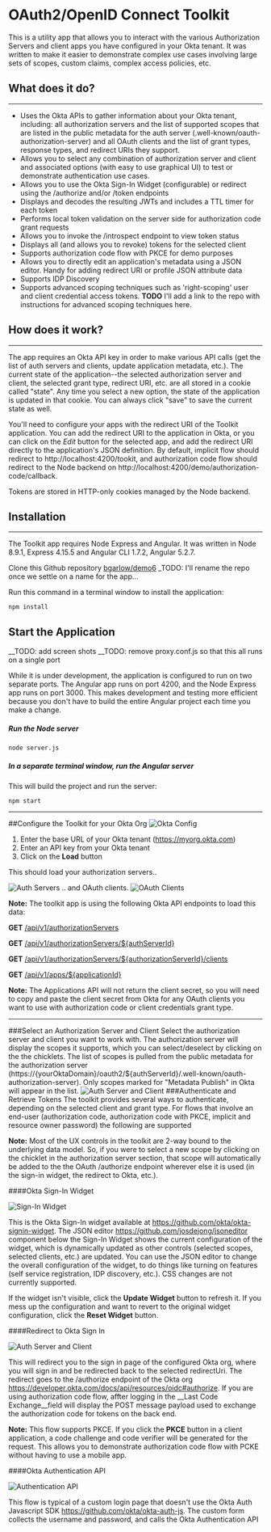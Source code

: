 # OAuth2/OpenID Connect Toolkit
This is a utility app that allows you to interact with the various Authorization Servers and client apps you have configured in your Okta tenant. It was written to make it easier to demonstrate complex use cases involving large sets of scopes, custom claims, complex access policies, etc.

## What does it do?

---
- Uses the Okta APIs to gather information about your Okta tenant, including: all authorization servers and the list of supported scopes that are listed in the public metadata for the auth server (.well-known/oauth-authorization-server) and all OAuth clients and the list of grant types, response types, and redirect URIs they support.
- Allows you to select any combination of authorization server and client and associated options (with easy to use graphical UI) to test or demonstrate authentication use cases.
- Allows you to use the Okta Sign-In Widget (configurable) or redirect using the /authorize and/or /token endpoints
- Displays and decodes the resulting JWTs and includes a TTL timer for each token
- Performs local token validation on the server side for authorization code grant requests
- Allows you to invoke the /introspect endpoint to view token status
- Displays all (and allows you to revoke) tokens for the selected client
- Supports authorization code flow with PKCE for demo purposes
- Allows you to directly edit an application's metadata using a JSON editor. Handy for adding redirect URI or profile JSON attribute data
- Supports IDP Discovery
- Supports advanced scoping techniques such as 'right-scoping' user and client credential access tokens. __TODO__ I'll add a link to the repo with instructions for advanced scoping techniques here.
## How does it work?

---
The app requires an Okta API key in order to make various API calls (get the list of auth servers and clients, update application metadata, etc.). The current state of the application--the selected authorization server and client, the selected grant type, redirect URI, etc. are all stored in a cookie called "state". Any time you select a new option, the state of the application is updated in that cookie. You can always click "save" to save the current state as well.

You'll need to configure your apps with the redirect URI of the Toolkit application. You can add the redirect URI to the application in Okta, or you can click on the _Edit_ button for the selected app, and add the redirect URI directly to the application's JSON definition. By default, implicit flow should redirect to http://localhost:4200/tookit, and authorization code flow should redirect to the Node backend on http://localhost:4200/demo/authorization-code/callback.

Tokens are stored in HTTP-only cookies managed by the Node backend. 
## Installation

---
The Toolkit app requires Node Express and Angular. It was written in Node 8.9.1, Express 4.15.5 and Angular CLI 1.7.2, Angular 5.2.7.

Clone this Github repository [bgarlow/demo6](https://github.com/bgarlow/demo6) _TODO: I'll rename the repo once we settle on a name for the app...

Run this command in a terminal window to install the application:
```
npm install
```
## Start the Application

__TODO: add screen shots
__TODO: remove proxy.conf.js so that this all runs on a single port

While it is under development, the application is configured to run on two separate ports. The Angular app runs on port 4200, and the Node Express app runs on port 3000. This makes development and testing more efficient because you don't have to build the entire Angular project each time you make a change. 

##### Run the Node server
```
node server.js
```

##### In a separate terminal window, run the Angular server
This will build the project and run the server:
```
npm start
```
---
##Configure the Toolkit for your Okta Org
![Okta Config](https://github.com/bgarlow/demo6/raw/master/src/assets/okta_config.png)

1. Enter the base URL of your Okta tenant (https://myorg.okta.com)
2. Enter an API key from your Okta tenant
3. Click on the __Load__ button

This should load your authorization servers..

![Auth Servers](https://github.com/bgarlow/demo6/raw/master/src/assets/auth_servers.png)
.. and OAuth clients.
![OAuth Clients](https://github.com/bgarlow/demo6/raw/master/src/assets/oauth_clients.png)

__Note:__ The toolkit app is using the following Okta API endpoints to load this data:

__GET__ [/api/v1/authorizationServers](https://developer.okta.com/docs/api/resources/authorization-servers#create-authorization-server)

__GET__ [/api/v1/authorizationServers/${authServerId}](https://developer.okta.com/docs/api/resources/authorization-servers#get-authorization-server)

__GET__ [/api/v1/authorizationServers/${authorizationServerId}/clients](https://developer.okta.com/docs/api/resources/authorization-servers#list-client-resources-for-an-authorization-server)

__GET__ [/api/v1/apps/${applicationId}](https://developer.okta.com/docs/api/resources/apps#get-application)

__Note:__ The Applications API will not return the client secret, so you will need to copy and paste the client secret from Okta for any OAuth clients you want to use with authorization code or client credentials grant type.
___
###Select an Authorization Server and Client
Select the authorization server and client you want to work with. The authorization server will display the scopes it supports, which you can select/deselect by clicking on the the chicklets. The list of scopes is pulled from the public metadata for the authorization server (https://{yourOktaDomain}/oauth2/${authServerId}/.well-known/oauth-authorization-server). Only scopes marked for "Metadata Publish" in Okta will appear in the list.
![Auth Server and Client](https://github.com/bgarlow/demo6/raw/master/src/assets/server_client.png)
###Authenticate and Retrieve Tokens
The toolkit provides several ways to authenticate, depending on the selected client and grant type. For flows that involve an end-user (authorization code, authorization code with PKCE, implicit and resource owner password) the following are supported

__Note:__ Most of the UX controls in the toolkit are 2-way bound to the underlying data model. So, if you were to select a new scope by clicking on the chicklet in the authorization server section, that scope will automatically be added to the the OAuth /authorize endpoint wherever else it is used (in the sign-in widget, the redirect to Okta, etc.). 

####Okta Sign-In Widget

![Sign-In Widget](https://github.com/bgarlow/demo6/raw/master/src/assets/widget_config.png)

This is the Okta Sign-In widget available at <https://github.com/okta/okta-signin-widget>. The JSON editor <https://github.com/josdejong/jsoneditor> component below the Sign-In Widget shows the current configuration of the widget, which is dynamically updated as other controls (selected scopes, selected clients, etc.) are updated. You can use the JSON editor to change the overall configuration of the widget, to do things like turning on features (self service registration, IDP discovery, etc.). CSS changes are not currently supported.

If the widget isn't visible, click the __Update Widget__ button to refresh it. If you mess up the configuration and want to revert to the original widget configuration, click the __Reset Widget__ button. 

####Redirect to Okta Sign In

![Auth Server and Client](https://github.com/bgarlow/demo6/raw/master/src/assets/redirect.png)

This will redirect you to the sign in page of the configured Okta org, where you will sign in and be redirected back to the selected redirectUri. The redirect goes to the /authorize endpoint of the Okta org <https://developer.okta.com/docs/api/resources/oidc#authorize>. If you are using authorization code flow, affter logging in the __Last Code Exchange__field will display the POST message payload used to exchange the authorization code for tokens on the back end. 

__Note:__ This flow supports PKCE. If you click the __PKCE__ button in a client application, a code challenge and code verifier will be generated for the request. This allows you to demonstrate authorization code flow with PCKE without having to use a mobile app.

####Okta Authentication API

![Authentication API](https://github.com/bgarlow/demo6/raw/master/src/assets/authn.png)

This flow is typical of a custom login page that doesn't use the Okta Auth Javascript SDK <https://github.com/okta/okta-auth-js>. The custom form collects the username and password, and calls the Okta Authentication API




